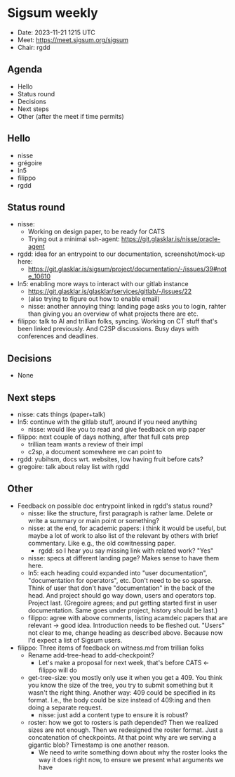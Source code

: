 # Sigsum weekly

- Date: 2023-11-21 1215 UTC
- Meet: https://meet.sigsum.org/sigsum
- Chair: rgdd

## Agenda

- Hello
- Status round
- Decisions
- Next steps
- Other (after the meet if time permits)

## Hello

- nisse
- grégoire
- ln5
- filippo
- rgdd

## Status round

- nisse:
  - Working on design paper, to be ready for CATS
  - Trying out a minimal ssh-agent: https://git.glasklar.is/nisse/oracle-agent
- rgdd: idea for an entrypoint to our documentation, screenshot/mock-up here:
  - https://git.glasklar.is/sigsum/project/documentation/-/issues/39#note_10610
- ln5: enabling more ways to interact with our gitlab instance
  - https://git.glasklar.is/glasklar/services/gitlab/-/issues/22
  - (also trying to figure out how to enable email)
  - nisse: another annoying thing: landing page asks you to login, rahter than
    giving you an overview of what projects there are etc.
- filippo: talk to Al and trillian folks, syncing. Working on CT stuff that's
  been linked previously. And C2SP discussions. Busy days with conferences and
  deadlines.

## Decisions

- None

## Next steps

- nisse: cats things (paper+talk)
- ln5: continue with the gitlab stuff, around if you need anything
  - nisse: would like you to read and give feedback on wip paper
- filippo: next couple of days nothing, after that full cats prep
  - trillian team wants a review of their impl
  - c2sp, a document somewhere we can point to
- rgdd: yubihsm, docs wrt. websites, low having fruit before cats?
- gregoire: talk about relay list with rgdd

## Other

- Feedback on possible doc entrypoint linked in rgdd's status round?
  - nisse: like the structure, first paragraph is rather lame. Delete or write a
    summary or main point or something?
  - nisse: at the end, for academic papers: i think it would be useful, but
    maybe a lot of work to also list of the relevant by others with brief
    commentary. Like e.g., the old cowitnessing paper.
    - rgdd: so I hear you say missing link with related work? "Yes"
  - nisse: specs at different landing page? Makes sense to have them here.
  - ln5: each heading could expanded into "user documentation", "documentation
    for operators", etc. Don't need to be so sparse. Think of user that don't
    have "documentation" in the back of the head. And project should go way
    down, users and operators top. Project last. (Gregoire agrees; and put
    getting started first in user documentation. Same goes under project,
    history should be last.)
  - filippo: agree with above comments, listing acamdeic papers that are
    relevant -> good idea. Introduction needs to be fleshed out. "Users" not
    clear to me, change heading as described above. Because now I'd expect a
    list of Sigsum users.
- filippo: Three items of feedback on witness.md from trillian folks
  - Rename add-tree-head to add-checkpoint?
    - Let's make a proposal for next week, that's before CATS \<- filippo will
      do
  - get-tree-size: you mostly only use it when you get a 409. You think you know
    the size of the tree, you try to submit something but it wasn't the right
    thing. Another way: 409 could be specified in its format. I.e., the body
    could be size instead of 409:ing and then doing a separate request.
    - nisse: just add a content type to ensure it is robust?
  - roster: how we got to rosters is path depended? Then we realized sizes are
    not enough. Then we redesigned the roster format. Just a concatenation of
    checkpoints. At that point why are we serving a gigantic blob? Timestamp is
    one another reason.
    - We need to write something down about why the roster looks the way it does
      right now, to ensure we present what arguments we have
